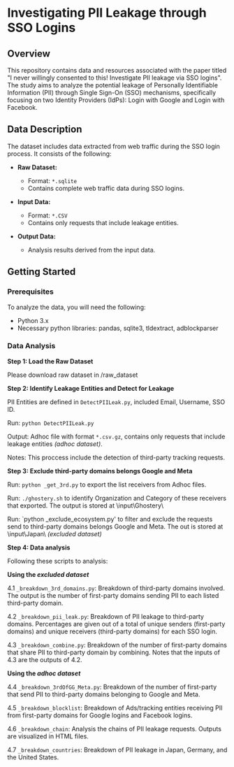 # Investigating PII Leakage through SSO Logins

## Overview

This repository contains data and resources associated with the paper titled "I never willingly consented to this! Investigate PII leakage via SSO logins". The study aims to analyze the potential leakage of Personally Identifiable Information (PII) through Single Sign-On (SSO) mechanisms, specifically focusing on two Identity Providers (IdPs): Login with Google and Login with Facebook.

## Data Description

The dataset includes data extracted from web traffic during the SSO login process. It consists of the following:

- **Raw Dataset:** 
  - Format: `*.sqlite`
  - Contains complete web traffic data during SSO logins.

- **Input Data:**
  - Format: `*.CSV`
  - Contains only requests that include leakage entities.

- **Output Data:**
  - Analysis results derived from the input data.

## Getting Started

### Prerequisites

To analyze the data, you will need the following:

- Python 3.x
- Necessary python libraries: pandas, sqlite3, tldextract, adblockparser

### Data Analysis
**Step 1: Load the Raw Dataset**

Please download raw dataset in /raw_dataset

**Step 2: Identify Leakage Entities and Detect for Leakage**

PII Entities are defined in `DetectPIILeak.py`, included Email, Username, SSO ID.

Run: `python DetectPIILeak.py`

Output: Adhoc file with format `*.csv.gz`, contains only requests that include leakage entities _(adhoc dataset)_.

Notes: This proccess include the detection of third-party tracking requests.

**Step 3: Exclude third-party domains belongs Google and Meta**

Run: `python _get_3rd.py` to export the list receivers from Adhoc files.

Run: `./ghostery.sh` to identify Organization and Category of these receivers that exported. The output is stored at \input\Ghostery\

Run: `python _exclude_ecosystem.py' to filter and exclude the requests send to third-party domains belongs Google and Meta. The out is stored at \input\Japan\ _(excluded dataset)_

**Step 4: Data analysis**

Following these scripts to analysis:

**Using the _excluded dataset_**

4.1 `_breakdown_3rd_domains.py`: Breakdown of third-party domains involved. The output is the number of first-party domains sending PII to each listed third-party domain.

4.2 `_breakdown_pii_leak.py`: Breakdown of PII leakage to third-party domains. Percentages are given out of a total of unique senders (first-party domains) and unique receivers (third-party domains) for each SSO login.

4.3 `_breakdown_combine.py`: Breakdown of the number of first-party domains that share PII to third-party domain by combining. Notes that the inputs of 4.3 are the outputs of 4.2.

**Using the _adhoc dataset_**

4.4 `_breakdown_3rdOfGG_Meta.py`: Breakdown of the number of first-party that send PII to third-party domains belonging to Google and Meta.

4.5 `_breakdown_blocklist`: Breakdown of Ads/tracking entities receiving PII from first-party domains for Google logins and Facebook logins.

4.6 `_breakdown_chain`: Analysis the chains of PII leakage requests. Outputs are visualized in HTML files.

4.7 `_breakdown_countries`: Breakdown of PII leakage in Japan, Germany, and the United States.
